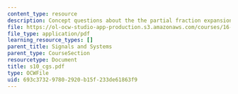 ```yaml
---
content_type: resource
description: Concept questions about the the partial fraction expansion of transform.
file: https://ol-ocw-studio-app-production.s3.amazonaws.com/courses/16-01-unified-engineering-i-ii-iii-iv-fall-2005-spring-2006/693c373297802920b15f233de61863f9_s10_cgs.pdf
file_type: application/pdf
learning_resource_types: []
parent_title: Signals and Systems
parent_type: CourseSection
resourcetype: Document
title: s10_cgs.pdf
type: OCWFile
uid: 693c3732-9780-2920-b15f-233de61863f9
---
```

